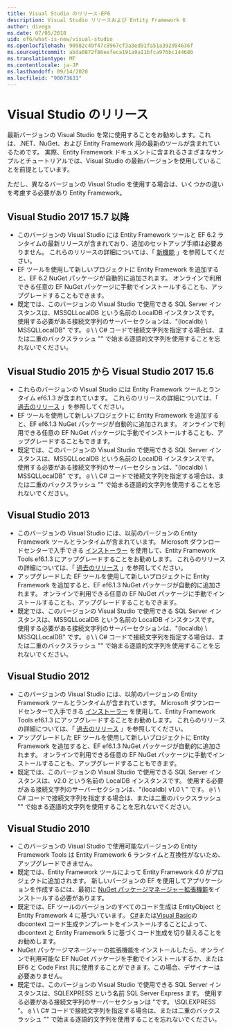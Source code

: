 ```yaml
---
title: Visual Studio のリリース-EF6
description: Visual Studio リリースおよび Entity Framework 6
author: divega
ms.date: 07/05/2018
uid: ef6/what-is-new/visual-studio
ms.openlocfilehash: 90982c49f47c8967cf3a3ed91fa51a392d94636f
ms.sourcegitcommit: abda0872f86eefeca191a9a11bfca976bc14468b
ms.translationtype: MT
ms.contentlocale: ja-JP
ms.lasthandoff: 09/14/2020
ms.locfileid: "90073631"
---
```

# <a name="visual-studio-releases"></a>Visual Studio のリリース

最新バージョンの Visual Studio を常に使用することをお勧めします。これは、.NET、NuGet、および Entity Framework 用の最新のツールが含まれているためです。
実際、Entity Framework ドキュメントに含まれるさまざまなサンプルとチュートリアルでは、Visual Studio の最新バージョンを使用していることを前提としています。

ただし、異なるバージョンの Visual Studio を使用する場合は、いくつかの違いを考慮する必要があり Entity Framework。

## <a name="visual-studio-2017-157-and-newer"></a>Visual Studio 2017 15.7 以降

- このバージョンの Visual Studio には Entity Framework ツールと EF 6.2 ランタイムの最新リリースが含まれており、追加のセットアップ手順は必要ありません。
これらのリリースの詳細については、「 [新機能](xref:ef6/what-is-new/index) 」を参照してください。
- EF ツールを使用して新しいプロジェクトに Entity Framework を追加すると、EF 6.2 NuGet パッケージが自動的に追加されます。
オンラインで利用できる任意の EF NuGet パッケージに手動でインストールすることも、アップグレードすることもできます。
- 既定では、このバージョンの Visual Studio で使用できる SQL Server インスタンスは、MSSQLLocalDB という名前の LocalDB インスタンスです。
使用する必要がある接続文字列のサーバーセクションは、"(localdb) \\ MSSQLLocalDB" です。
`@` \\ \\ C# コードで接続文字列を指定する場合は、または二重のバックスラッシュ "" で始まる逐語的文字列を使用することを忘れないでください。  


## <a name="visual-studio-2015-to-visual-studio-2017-156"></a>Visual Studio 2015 から Visual Studio 2017 15.6

- これらのバージョンの Visual Studio には Entity Framework ツールとランタイム ef6.1.3 が含まれています。
これらのリリースの詳細については、「 [過去のリリース](xref:ef6/what-is-new/past-releases#ef-613) 」を参照してください。
- EF ツールを使用して新しいプロジェクトに Entity Framework を追加すると、EF ef6.1.3 NuGet パッケージが自動的に追加されます。
オンラインで利用できる任意の EF NuGet パッケージに手動でインストールすることも、アップグレードすることもできます。
- 既定では、このバージョンの Visual Studio で使用できる SQL Server インスタンスは、MSSQLLocalDB という名前の LocalDB インスタンスです。
使用する必要がある接続文字列のサーバーセクションは、"(localdb) \\ MSSQLLocalDB" です。
`@` \\ \\ C# コードで接続文字列を指定する場合は、または二重のバックスラッシュ "" で始まる逐語的文字列を使用することを忘れないでください。  


## <a name="visual-studio-2013"></a>Visual Studio 2013
- このバージョンの Visual Studio には、以前のバージョンの Entity Framework ツールとランタイムが含まれています。
Microsoft ダウンロードセンターで入手できる [インストーラー](https://www.microsoft.com/download/details.aspx?id=40762) を使用して、Entity Framework Tools ef6.1.3 にアップグレードすることをお勧めします。
これらのリリースの詳細については、「 [過去のリリース](xref:ef6/what-is-new/past-releases#ef-613) 」を参照してください。
- アップグレードした EF ツールを使用して新しいプロジェクトに Entity Framework を追加すると、EF ef6.1.3 NuGet パッケージが自動的に追加されます。
オンラインで利用できる任意の EF NuGet パッケージに手動でインストールすることも、アップグレードすることもできます。
- 既定では、このバージョンの Visual Studio で使用できる SQL Server インスタンスは、MSSQLLocalDB という名前の LocalDB インスタンスです。
使用する必要がある接続文字列のサーバーセクションは、"(localdb) \\ MSSQLLocalDB" です。
`@` \\ \\ C# コードで接続文字列を指定する場合は、または二重のバックスラッシュ "" で始まる逐語的文字列を使用することを忘れないでください。  

## <a name="visual-studio-2012"></a>Visual Studio 2012

- このバージョンの Visual Studio には、以前のバージョンの Entity Framework ツールとランタイムが含まれています。
Microsoft ダウンロードセンターで入手できる [インストーラー](https://www.microsoft.com/download/details.aspx?id=40762) を使用して、Entity Framework Tools ef6.1.3 にアップグレードすることをお勧めします。
これらのリリースの詳細については、「 [過去のリリース](xref:ef6/what-is-new/past-releases#ef-613) 」を参照してください。
- アップグレードした EF ツールを使用して新しいプロジェクトに Entity Framework を追加すると、EF ef6.1.3 NuGet パッケージが自動的に追加されます。
オンラインで利用できる任意の EF NuGet パッケージに手動でインストールすることも、アップグレードすることもできます。
- 既定では、このバージョンの Visual Studio で使用できる SQL Server インスタンスは、v2.0 という名前の LocalDB インスタンスです。
使用する必要がある接続文字列のサーバーセクションは、"(localdb) v1.0 \\ " です。
`@` \\ \\ C# コードで接続文字列を指定する場合は、または二重のバックスラッシュ "" で始まる逐語的文字列を使用することを忘れないでください。  

## <a name="visual-studio-2010"></a>Visual Studio 2010

- このバージョンの Visual Studio で使用可能なバージョンの Entity Framework Tools は Entity Framework 6 ランタイムと互換性がないため、アップグレードできません。
- 既定では、Entity Framework ツールによって Entity Framework 4.0 がプロジェクトに追加されます。
新しいバージョンの EF を使用してアプリケーションを作成するには、最初に [NuGet パッケージマネージャー拡張機能](https://marketplace.visualstudio.com/items?itemName=NuGetTeam.NuGetPackageManager)をインストールする必要があります。
- 既定では、EF ツールのバージョンのすべてのコード生成は EntityObject と Entity Framework 4 に基づいています。
[C#](https://marketplace.visualstudio.com/items?itemName=EntityFrameworkTeam.EF5xDbContextGeneratorforC)または[Visual Basic](https://marketplace.visualstudio.com/items?itemName=EntityFrameworkTeam.EF5xDbContextGeneratorforVBNET)の dbcontext コード生成テンプレートをインストールすることによって、dbcontext と Entity Framework 5 に基づくコード生成を切り替えることをお勧めします。
- NuGet パッケージマネージャーの拡張機能をインストールしたら、オンラインで利用可能な EF NuGet パッケージを手動でインストールするか、または EF6 と Code First 共に使用することができます。この場合、デザイナーは必要ありません。
- 既定では、このバージョンの Visual Studio で使用できる SQL Server インスタンスは、SQLEXPRESS という名前 SQL Server Express ます。
使用する必要がある接続文字列のサーバーセクションは "です。 \\SQLEXPRESS "。
`@` \\ \\ C# コードで接続文字列を指定する場合は、または二重のバックスラッシュ "" で始まる逐語的文字列を使用することを忘れないでください。
